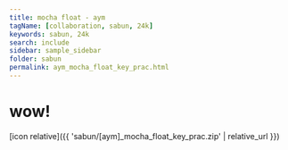 ```yaml
---
title: mocha float - aym
tagName: [collaboration, sabun, 24k]
keywords: sabun, 24k
search: include
sidebar: sample_sidebar
folder: sabun
permalink: aym_mocha_float_key_prac.html
---
```


# wow!


[icon relative]({{ 'sabun/[aym]_mocha_float_key_prac.zip' | relative_url }})
